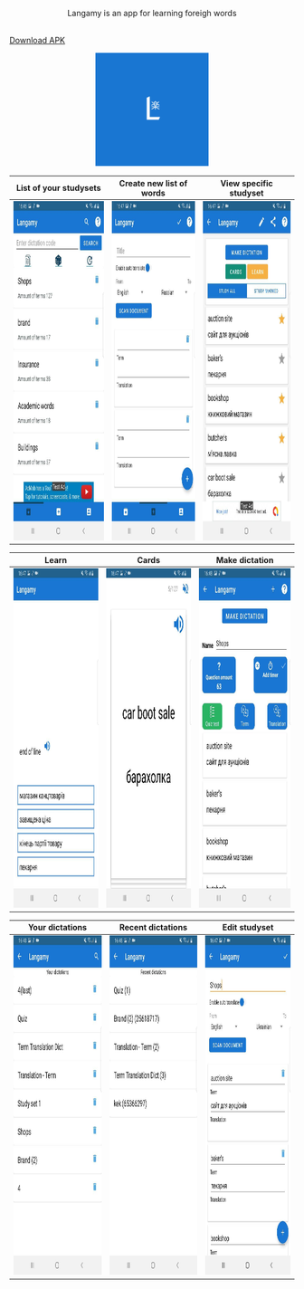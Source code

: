 <p align="center">
  Langamy is an app for learning foreigh words 
</p>
<br/>
<a href="/api/app-debug.apk" download="app-debug.apk">Download APK</a>
<br/>
<p align="center">
  <img src="/README/logo.png" width="200">
</p>

|List of your studysets|  Create new list of words |  View specific studyset  |
| --- | --- | --- |
|<img src="/README/study_sets.jpg" height="600">|<img src="/README/create.jpg" height="600">|<img src="/README/study_set.jpg" height="600">|

|Learn| Cards |Make dictation|
| --- | --- | --- |
|<img src="/README/learn.jpg" height="600">|<img src="/README/card.jpg" height="600">|<img src="/README/make_dictation.jpg" height="600">|

|Your dictations| Recent dictations | Edit studyset |
| --- | --- | --- |
|<img src="/README/yout_dictations.jpg" height="600">|<img src="/README/recent_dictations.jpg" height="600">|<img src="/README/edit.jpg" height="600">|
<br/>

